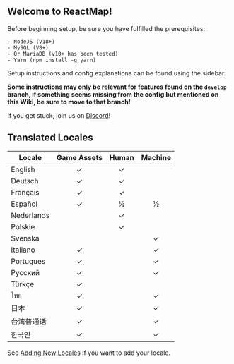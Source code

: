 ## Welcome to ReactMap!

Before beginning setup, be sure you have fulfilled the prerequisites:
```
- NodeJS (V18+)
- MySQL (V8+)
- Or MariaDB (v10+ has been tested)
- Yarn (npm install -g yarn)
```

Setup instructions and config explanations can be found using the sidebar. 

**Some instructions may only be relevant for features found on the `develop` branch, if something seems missing from the config but mentioned on this Wiki, be sure to move to that branch!**

If you get stuck, join us on [Discord](https://discord.gg/EYYsKPVawn)!

## Translated Locales
| Locale    | Game Assets | Human     | Machine    |
|-----------|:-----------:|:---------:|:----------:|
| English   |  &#10003;   |  &#10003; |            |
| Deutsch   |  &#10003;   |  &#10003; |            |
| Français  |  &#10003;   |  &#10003; |            |
| Español   |  &#10003;   |  &#189;   |    &#189;  |
| Nederlands|             |  &#10003; |            |
| Polskie   |             |  &#10003; |            |
| Svenska   |             |           |  &#10003;  |
| Italiano  | &#10003;    |           |  &#10003;  |
| Portugues | &#10003;    |           |  &#10003;  |
| Русский   | &#10003;    |           |  &#10003;  |
| Türkçe    | &#10003;    |           |
| ไทย       | &#10003;    |           |  &#10003;  |
| 日本       | &#10003;    |           |  &#10003;  |
| 台湾普通话  | &#10003;    |           |  &#10003;  |
| 한국인      | &#10003;    |           |  &#10003;  |

See [Adding New Locales](https://github.com/WatWowMap/ReactMap/wiki/08.-Additional-Info#adding-new-locales) if you want to add your locale.